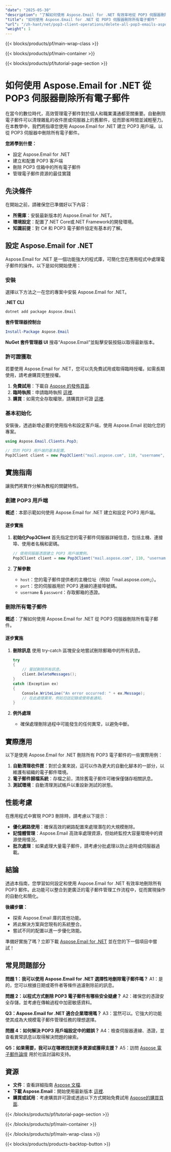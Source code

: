 ```yaml
---
"date": "2025-05-30"
"description": "了解如何使用 Aspose.Email for .NET 有效率地從 POP3 伺服器刪除所有郵件。本指南涵蓋設定、配置和最佳實務。"
"title": "如何使用 Aspose.Email for .NET 從 POP3 伺服器刪除所有電子郵件"
"url": "/zh-hant/net/pop3-client-operations/delete-all-pop3-emails-aspose-net/"
"weight": 1
---
```


{{< blocks/products/pf/main-wrap-class >}}

{{< blocks/products/pf/main-container >}}

{{< blocks/products/pf/tutorial-page-section >}}
# 如何使用 Aspose.Email for .NET 從 POP3 伺服器刪除所有電子郵件

在當今的數位時代，高效管理電子郵件對於個人和職業溝通都至關重要。自動刪除電子郵件可以清理雜亂的收件匣或伺服器上的舊郵件，從而節省時間並減輕壓力。在本教學中，我們將指導您使用 Aspose.Email for .NET 建立 POP3 用戶端，以從 POP3 伺服器中刪除所有電子郵件。

**您將學到什麼：**
- 設定 Aspose.Email for .NET
- 建立和配置 POP3 客戶端
- 刪除 POP3 信箱中的所有電子郵件
- 管理電子郵件資源的最佳實踐

## 先決條件

在開始之前，請確保您已準備好以下內容：
- **所需庫**：安裝最新版本的 Aspose.Email for .NET。
- **環境設定**：配置了.NET Core或.NET Framework的開發環境。
- **知識前提**：對 C# 和 POP3 電子郵件協定有基本的了解。

## 設定 Aspose.Email for .NET

Aspose.Email for .NET 是一個功能強大的程式庫，可簡化您在應用程式中處理電子郵件的操作。以下是如何開始使用：

### 安裝
選擇以下方法之一在您的專案中安裝 Aspose.Email for .NET。

**.NET CLI**
```bash
dotnet add package Aspose.Email
```

**套件管理器控制台**
```powershell
Install-Package Aspose.Email
```

**NuGet 套件管理器 UI**
搜尋“Aspose.Email”並點擊安裝按鈕以取得最新版本。

### 許可證獲取
若要使用 Aspose.Email for .NET，您可以先免費試用或取得臨時授權。如需長期使用，請考慮購買完整授權。

1. **免費試用**：下載自 [Aspose 的發佈頁面](https://releases。aspose.com/email/net/).
2. **臨時執照**：申請臨時執照 [這裡](https://purchase。aspose.com/temporary-license/).
3. **購買**：如需完全存取權限，請購買許可證 [這裡](https://purchase。aspose.com/buy).

### 基本初始化
安裝後，透過新增必要的使用指令和設定客戶端，使用 Aspose.Email 初始化您的專案。

```csharp
using Aspose.Email.Clients.Pop3;

// 您的 POP3 用戶端的基本配置。
Pop3Client client = new Pop3Client("mail.aspose.com", 110, "username", "password");
```

## 實施指南
讓我們將實作分解為教程的關鍵特性。

### 創建 POP3 用戶端
**概述**：本節示範如何使用 Aspose.Email for .NET 建立和設定 POP3 用戶端。

#### 逐步實施
1. **初始化Pop3Client**
   首先指定您的電子郵件伺服器詳細信息，包括主機、連接埠、使用者名稱和密碼。

   ```csharp
   // 使用伺服器憑證建立 POP3 用戶端實例。
   Pop3Client client = new Pop3Client("mail.aspose.com", 110, "username", "password");
   ```

2. **了解參數**
   - `host`：您的電子郵件提供者的主機位址（例如「mail.aspose.com」）。
   - `port`：您的伺服器用於 POP3 連線的連接埠號碼。
   - `username` & `password`：存取郵箱的憑證。

### 刪除所有電子郵件
**概述**：了解如何使用 Aspose.Email for .NET 從 POP3 伺服器刪除所有電子郵件。

#### 逐步實施
1. **刪除訊息**
   使用 try-catch 區塊安全地嘗試刪除郵箱中的所有訊息。

   ```csharp
   try
   {
       // 嘗試刪除所有訊息。
       client.DeleteMessages();
   }
   catch (Exception ex)
   {
       Console.WriteLine("An error occurred: " + ex.Message);
       // 在此處理異常，例如日誌記錄或使用者通知。
   }
   ```

2. **例外處理**
   - 確保處理刪除過程中可能發生的任何異常，以避免中斷。

## 實際應用
以下是使用 Aspose.Email for .NET 刪除所有 POP3 電子郵件的一些實際用例：
1. **自動清理收件匣**：對於企業來說，這可以作為更大的自動化腳本的一部分，以維護有組織的電子郵件環境。
2. **電子郵件歸檔系統**：存檔之前，清除舊電子郵件可確保僅儲存相關訊息。
3. **測試環境**：自動清理測試帳戶以重設新測試的狀態。

## 性能考慮
在應用程式中實現 POP3 刪除時，請考慮以下提示：
- **優化網路使用**：確保高效的網路配置來處理潛在的大規模刪除。
- **記憶體管理**：Aspose.Email 高效率處理資源，但始終監控大容量環境中的資源使用情況。
- **批次處理**：如果處理大量電子郵件，請考慮分批處理以防止逾時或伺服器過載。

## 結論
透過本指南，您學習如何設定和使用 Aspose.Email for .NET 有效率地刪除所有 POP3 郵件。此功能可以整合到更廣泛的電子郵件管理工作流程中，從而實現操作的自動化和簡化。

**後續步驟：**
- 探索 Aspose.Email 庫的其他功能。
- 將此解決方案與您現有的系統整合。
- 嘗試不同的配置以進一步優化效能。

準備好實施了嗎？立即下載 [Aspose.Email for .NET](https://releases.aspose.com/email/net/) 並在您的下一個項目中嘗試！

## 常見問題部分
**問題 1：我可以使用 Aspose.Email for .NET 選擇性地刪除電子郵件嗎？**
A1：是的，您可以根據日期或寄件者等條件過濾刪除前的訊息。

**問題 2：以程式方式刪除 POP3 電子郵件有哪些安全疑慮？**
A2：確保您的憑證安全存儲，並考慮在傳輸過程中加密敏感資料。

**Q3：Aspose.Email for .NET 適合企業環境嗎？**
A3：當然可以。它強大的功能使其成為大規模電子郵件管理任務的理想選擇。

**問題 4：如何解決 POP3 用戶端設定中的錯誤？**
A4：檢查伺服器連線、憑證，並查看異常訊息以取得解決問題的線索。

**Q5：如果需要，我可以在哪裡找到更多資源或獲得支援？**
A5：訪問 [Aspose 電子郵件論壇](https://forum.aspose.com/c/email/10) 用於社區討論和支持。

## 資源
- **文件**：查看詳細指南 [Aspose 文檔](https://reference。aspose.com/email/net/).
- **下載 Aspose.Email**：開始使用最新版本 [這裡](https://releases。aspose.com/email/net/).
- **購買或試用**：考慮購買許可證或透過以下方式開始免費試用 [Aspose的購買頁面](https://purchase。aspose.com/buy).

{{< /blocks/products/pf/tutorial-page-section >}}

{{< /blocks/products/pf/main-container >}}

{{< /blocks/products/pf/main-wrap-class >}}

{{< blocks/products/products-backtop-button >}}